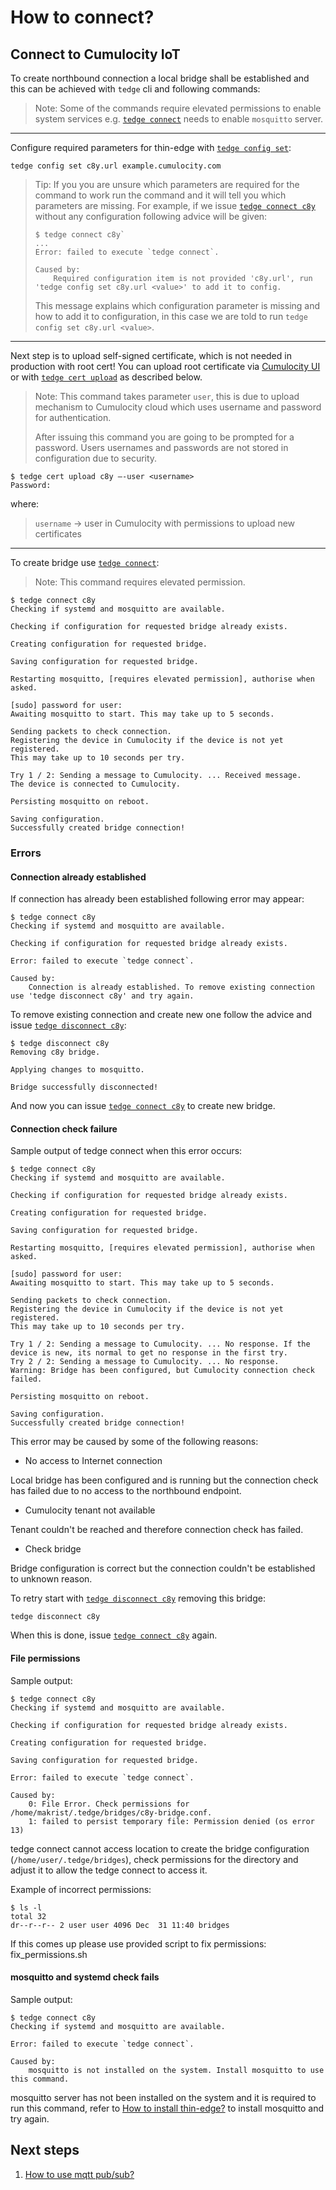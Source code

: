# How to connect?

## Connect to Cumulocity IoT​

To create northbound connection a local bridge shall be established and this can be achieved with `tedge` cli and following commands:
> Note: Some of the commands require elevated permissions to enable system services e.g. [`tedge connect`](../references/tedge-connect.md) needs to enable `mosquitto` server.

___

Configure required parameters for thin-edge with [`tedge config set`](../references/tedge-config.md):

```shell
tedge config set c8y.url example.cumulocity.com​
```

> Tip: If you you are unsure which parameters are required for the command to work run the command and it will tell you which parameters are missing.
> For example, if we issue [`tedge connect c8y`](../references/tedge-connect.md) without any configuration following advice will be given:
>
> ```shell
> $ tedge connect c8y`
> ...
> Error: failed to execute `tedge connect`.
>
> Caused by:
>     Required configuration item is not provided 'c8y.url', run 'tedge config set c8y.url <value>' to add it to config.
> ```
>
> This message explains which configuration parameter is missing and how to add it to configuration, in this case we are told to run `tedge config set c8y.url <value>`.

___

Next step is to upload self-signed certificate, which is not needed in production with root cert!​
You can upload root certificate via [Cumulocity UI](https://cumulocity.com/guides/10.7.0-beta/device-sdk/mqtt/#device-certificates) or with [`tedge cert upload`](../references/tedge-cert.md) as described below.

> Note: This command takes parameter `user`, this is due to upload mechanism to Cumulocity cloud which uses username and password for authentication.
>
> After issuing this command you are going to be prompted for a password. Users usernames and passwords are not stored in configuration due to security.

```shell
$ tedge cert upload c8y –-user <username>
Password:
```

where:
> `username` -> user in Cumulocity with permissions to upload new certificates

___

To create bridge use [`tedge connect`](../references/tedge-connect.md):

> Note: This command requires elevated permission.

```shell
$ tedge connect c8y
Checking if systemd and mosquitto are available.

Checking if configuration for requested bridge already exists.

Creating configuration for requested bridge.

Saving configuration for requested bridge.

Restarting mosquitto, [requires elevated permission], authorise when asked.

[sudo] password for user:
Awaiting mosquitto to start. This may take up to 5 seconds.

Sending packets to check connection.
Registering the device in Cumulocity if the device is not yet registered.
This may take up to 10 seconds per try.

Try 1 / 2: Sending a message to Cumulocity. ... Received message.
The device is connected to Cumulocity.

Persisting mosquitto on reboot.

Saving configuration.
Successfully created bridge connection!
```

### Errors

#### Connection already established

If connection has already been established following error may appear:

```shell
$ tedge connect c8y
Checking if systemd and mosquitto are available.

Checking if configuration for requested bridge already exists.

Error: failed to execute `tedge connect`.

Caused by:
    Connection is already established. To remove existing connection use 'tedge disconnect c8y' and try again.
```

To remove existing connection and create new one follow the advice and issue [`tedge disconnect c8y`](../references/tedge-disconnect.md):

```shell
$ tedge disconnect c8y
Removing c8y bridge.

Applying changes to mosquitto.

Bridge successfully disconnected!
```

And now you can issue [`tedge connect c8y`](../references/tedge-connect.md) to create new bridge.

#### Connection check failure

Sample output of tedge connect when this error occurs:

```shell
$ tedge connect c8y
Checking if systemd and mosquitto are available.

Checking if configuration for requested bridge already exists.

Creating configuration for requested bridge.

Saving configuration for requested bridge.

Restarting mosquitto, [requires elevated permission], authorise when asked.

[sudo] password for user:
Awaiting mosquitto to start. This may take up to 5 seconds.

Sending packets to check connection.
Registering the device in Cumulocity if the device is not yet registered.
This may take up to 10 seconds per try.

Try 1 / 2: Sending a message to Cumulocity. ... No response. If the device is new, its normal to get no response in the first try.
Try 2 / 2: Sending a message to Cumulocity. ... No response.
Warning: Bridge has been configured, but Cumulocity connection check failed.

Persisting mosquitto on reboot.

Saving configuration.
Successfully created bridge connection!
```

This error may be caused by some of the following reasons:

- No access to Internet connection

Local bridge has been configured and is running but the connection check has failed due to no access to the northbound endpoint.

- Cumulocity tenant not available

Tenant couldn't be reached and therefore connection check has failed.

- Check bridge

Bridge configuration is correct but the connection couldn't be established to unknown reason.

To retry start with [`tedge disconnect c8y`](../references/tedge-disconnect.md) removing this bridge:

```shell
tedge disconnect c8y
```

When this is done, issue [`tedge connect c8y`](../references/tedge-connect.md) again.

#### File permissions

Sample output:

```shell
$ tedge connect c8y
Checking if systemd and mosquitto are available.

Checking if configuration for requested bridge already exists.

Creating configuration for requested bridge.

Saving configuration for requested bridge.

Error: failed to execute `tedge connect`.

Caused by:
    0: File Error. Check permissions for /home/makrist/.tedge/bridges/c8y-bridge.conf.
    1: failed to persist temporary file: Permission denied (os error 13)
```

tedge connect cannot access location to create the bridge configuration (`/home/user/.tedge/bridges`), check permissions for the directory and adjust it to allow the tedge connect to access it.

Example of incorrect permissions:

```shell
$ ls -l
total 32
dr--r--r-- 2 user user 4096 Dec  31 11:40 bridges
```

If this comes up please use provided script to fix permissions: fix_permissions.sh

#### mosquitto and systemd check fails

Sample output:

```shell
$ tedge connect c8y
Checking if systemd and mosquitto are available.

Error: failed to execute `tedge connect`.

Caused by:
    mosquitto is not installed on the system. Install mosquitto to use this command.
```

mosquitto server has not been installed on the system and it is required to run this command, refer to [How to install thin-edge?](./002_installation.md) to install mosquitto and try again.

## Next steps

1. [How to use mqtt pub/sub?](./005_pub_sub.md)
